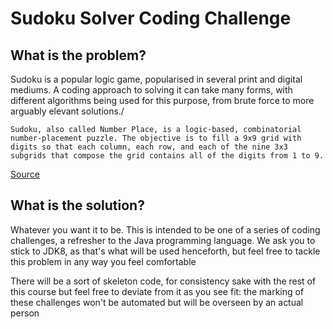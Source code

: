 # Sudoku Solver Coding Challenge

## What is the problem?

Sudoku is a popular logic game, popularised in several print and digital mediums. A coding approach to solving it can take many forms, with different algorithms being used for this purpose, from brute force to more arguably elevant solutions./

```
Sudoku, also called Number Place, is a logic-based, combinatorial number-placement puzzle. The objective is to fill a 9x9 grid with digits so that each column, each row, and each of the nine 3x3 subgrids that compose the grid contains all of the digits from 1 to 9.

```
[Source](https://medium.com/@ssaurel/build-a-sudoku-solver-in-java-part-1-c308bd511481)

## What is the solution?

Whatever you want it to be. This is intended to be one of a series of coding challenges, a refresher to the Java programming language. We ask you to stick to JDK8, as that's what will be used henceforth, but feel free to tackle this problem in any way you feel comfortable

There will be a sort of skeleton code, for consistency sake with the rest of this course but feel free to deviate from it as you see fit: the marking of these challenges won't be automated but will be overseen by an actual person
